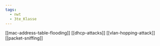 ```yaml
---
tags:
  - nwt
  - 3te_Klasse
---
```

[[mac-address-table-flooding]]
[[dhcp-attacks]]
[[vlan-hopping-attack]]
[[packet-sniffing]]